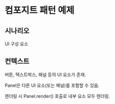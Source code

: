 # 컴포지트 패턴 예제

## 시나리오

UI 구성 요소

## 컨텍스트

버튼, 텍스트박스, 패널 등의 UI 요소가 존재.

Panel은 다른 UI 요소(또는 패널)를 포함할 수 있음.

렌더링 시 Panel.render() 호출로 내부 요소 모두 렌더링.
